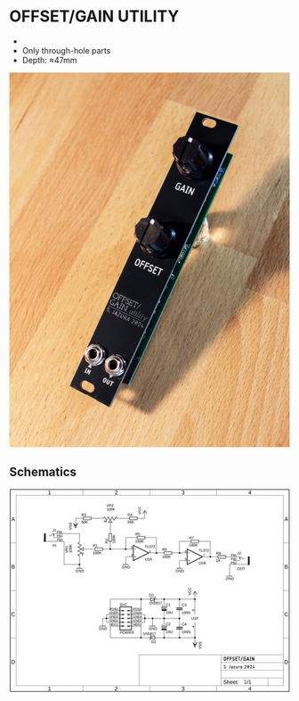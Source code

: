 # OFFSET/GAIN UTILITY
* 
* Only through-hole parts
* Depth: ≈47mm

![OFFSET-GAIN](https://github.com/diysynth/EURORACK-MODULES/blob/main/OFFSET-GAIN%20UTILITY%20(4HP)/cvOffGain.jpg)

## Schematics

![Schematics](https://github.com/diysynth/EURORACK-MODULES/blob/main/OFFSET-GAIN%20UTILITY%20(4HP)/OffsetGain_Schematic.png)

